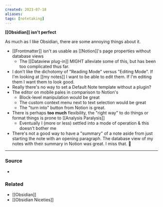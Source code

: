```yaml
---
created: 2023-07-18
aliases: 
tags: [notetaking]
---
```

**[[Obsidian]] isn't perfect**

As much as I like Obsidian, there are some annoying things about it.

- [[Frontmatter]] isn't as usable as [[Notion]]'s page properties without database views
	- The [[Dataview plug-in]] MIGHT alleviate some of this, but has been too complicated thus far.
- I don't like the dichotomy of "Reading Mode" versus "Editing Mode". If I'm looking at [[my notes]] I want to be able to edit them. If I'm editing them I want them to look good.
- Really there's no way to set a Default Note template without a plugin?
- The editor on mobile pales in comparison to Notion's
	- Block-level manipulation would be great
	- The custom context menu next to text selection would be great
	- The "turn into" button from Notion is great.
- There is perhaps **too much** flexibility, the "right way" to do things or format things is prone to [[Analysis Paralysis]]
	- Eventually I (more or less) settled into a mode of operation & this doesn't bother me
- There's not a good way to have a "summary" of a note aside from just starting the note with an opening paragraph. The database view of my notes with their summary in Notion was great. I miss that. 🙁

****
### Source
- 

### Related
- [[Obsidian]]
- [[Obsidian Niceties]]
